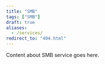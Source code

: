 ```yaml
---
title: "SMB"
tags: ["SMB"]
draft: true
aliases:
  - /services/
redirect_to: "404.html"
---
```


Content about SMB service goes here.
